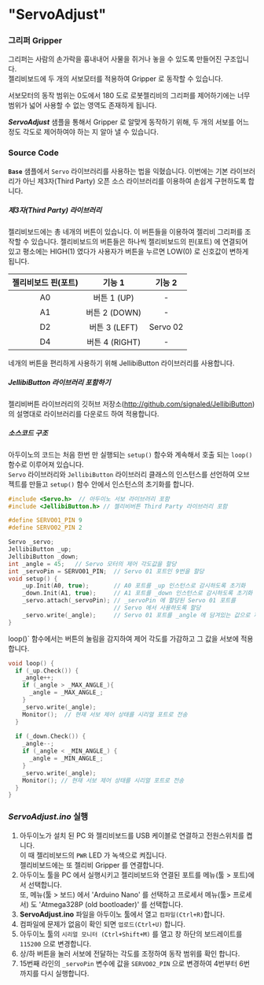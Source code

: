 # "ServoAdjust" 



### 그리퍼 Gripper  

그리퍼는 사람의 손가락을 흉내내어 사물을 쥐거나 놓을 수 있도록  만들어진 구조입니다.   
젤리비보드에 두 개의 서보모터를 적용하여 Gripper 로 동작할 수 있습니다.  

서보모터의 동작 범위는 0도에서 180 도로 로봇젤리비의 그리퍼를 제어하기에는 너무 범위가 넓어 사용할 수 없는 영역도 존재하게 됩니다. 

_**ServoAdjust**_ 샘플을 통해서 Gripper 로 알맞게 동작하기 위해, 두 개의 서보를 어느 정도 각도로  제어하여야 하는 지 알아 낼 수 있습니다. 

### Source Code 

**`Base`** 샘플에서 `Servo` 라이브러리를 사용하는 법을 익혔습니다.  이번에는 기본 라이브러리가 아닌 제3자(Third Party) 오픈 소스 라이브러리를 이용하여 손쉽게 구현하도록 합니다. 

##### 제3자(Third Party) 라이브러리 

젤리비보드에는 총 네개의 버튼이 있습니다. 이 버튼들을 이용하여 젤리비 그리퍼를 조작할 수 있습니다.  젤리비보드의 버튼들은 하나씩 젤리비보드의 핀(포트) 에 연결되어 있고 평소에는 HIGH(1) 였다가 사용자가 버튼을 누르면 LOW(0) 로 신호값이 변하게 됩니다.   

| 젤리비보드 핀(포트) |     기능 1     |  기능 2  |
| :-----------------: | :------------: | :------: |
|         A0          |  버튼 1 (UP)   |    -     |
|         A1          | 버튼 2 (DOWN)  |    -     |
|         D2          | 버튼 3 (LEFT)  | Servo 02 |
|         D4          | 버튼 4 (RIGHT) |    -     |

네개의 버튼을 편리하게 사용하기 위해 JellibiButton 라이브러리를 사용합니다.   


##### JellibiButton 라이브러리 포함하기 

젤리비버튼 라이브러리의 깃허브 저장소(http://github.com/signaled/JellibiButton) 의 설명대로 라이브러리를 다운로드 하여 적용합니다.

##### 소스코드 구조 

아두이노의 코드는 처음 한번 만 실행되는 `setup()` 함수와  계속해서 호출 되는 `loop()` 함수로 이루어져 있습니다.  
`Servo` 라이브러리와 `JellibiButton` 라이브러리 클래스의 인스턴스를 선언하여 오브젝트를 만들고 `setup()` 함수 안에서 인스턴스의 초기화를 합니다. 

``` c++
#include <Servo.h>  // 아두이노 서보 라이브러리 포함 
#include <JellibiButton.h> // 젤리비버튼 Third Party 라이브러리 포함 

#define SERVO01_PIN 9
#define SERVO02_PIN 2

Servo _servo;
JellibiButton _up;
JellibiButton _down;
int _angle = 45;   // Servo 모터의 제어 각도값을 할당
int _servoPin = SERVO01_PIN;  // Servo 01 포트인 9번을 할당 
void setup() {
    _up.Init(A0, true);       // A0 포트를 _up 인스턴스로 감시하도록 초기화 
    _down.Init(A1, true);     // A1 포트를 _down 인스턴스로 감시하도록 초기화
    _servo.attach(_servoPin); // _servoPin 에 할당된 Servo 01 포트를   
                              // Servo 에서 사용하도록 할당 
    _servo.write(_angle);	  // Servo 01 포트를 _angle 에 담겨있는 값으로 제어
}
```



loop()` 함수에서는 버튼의 눌림을 감지하여 제어 각도를 가감하고 그 값을 서보에 적용합니다.  

``` c++
void loop() {
  if (_up.Check()) {
    _angle++;
    if (_angle > _MAX_ANGLE_){
      _angle = _MAX_ANGLE_;
    }
    _servo.write(_angle);
    Monitor();	// 현재 서보 제어 상태를 시리얼 포트로 전송 
  }
  
  if (_down.Check()) {
    _angle--;
    if (_angle < _MIN_ANGLE_) {
      _angle = _MIN_ANGLE_;
    }
    _servo.write(_angle);
    Monitor(); // 현재 서보 제어 상태를 시리얼 포트로 전송 
  }
}
```



### _**ServoAdjust.ino**_ 실행

1. 아두이노가 설치 된 PC 와 젤리비보드를  USB 케이블로 연결하고 전원스위치를 켭니다.   
   이 때 젤리비보드의 `PWR` LED 가 녹색으로 켜집니다.  
   젤리비보드에는 또 젤리비 Gripper 를 연결합니다. 
2. 아두이노 툴을 PC 에서 실행시키고 젤리비보드와 연결된 포트를 메뉴(툴 > 포트)에서 선택합니다.  
   또, 메뉴(툴 > 보드) 에서 'Arduino Nano' 를 선택하고 프로세서 메뉴(툴> 프로세서) 도  'Atmega328P (old bootloader)' 를 선택합니다.
3. **ServoAdjust.ino** 파일을 아두이노 툴에서 열고 `컴파일(Ctrl+R)`합니다.
4. 컴파일에 문제가 없음이 확인 되면 `업로드(Ctrl+U)` 합니다.
5. 아두이노 툴의 `시리얼 모니터 (Ctrl+Shift+M)`  를 열고 창 하단의 보드레이트를 `115200` 으로 변경합니다. 
6. 상/하 버튼을 눌러 서보에 전달하는 각도를 조정하여 동작 범위를 확인 합니다.
7. 15번째 라인의 `_servoPin` 변수에 값을 `SERVO02_PIN` 으로 변경하여 4번부터 6번까지를 다시 실행합니다. 

 